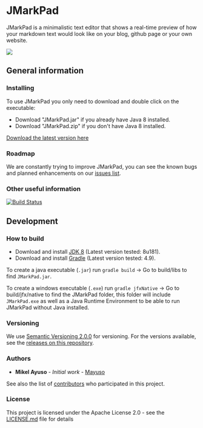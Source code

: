 # JMarkPad

JMarkPad is a minimalistic text editor that shows a real-time preview of how your markdown text would look like on your blog, github page or your own website.

![](otherResources/readmeGif.gif)

## General information 

### Installing

To use JMarkPad you only need to download and double click on the executable:

* Download "JMarkPad.jar" if you already have Java 8 installed.
* Download "JMarkPad.zip" if you don't have Java 8 installed. 

[Download the latest version here](https://github.com/mayuso/JMarkPad/releases)

### Roadmap

We are constantly trying to improve JMarkPad, you can see the known bugs and planned enhancements on our [issues list](https://github.com/mayuso/JMarkPad/issues).

### Other useful information

[![Build Status](https://travis-ci.org/mayuso/JMarkPad.svg?branch=develop)](https://travis-ci.org/mayuso/JMarkPad)

## Development

### How to build

* Download and install [JDK 8](http://www.oracle.com/technetwork/java/javase/downloads/jdk8-downloads-2133151.html) (Latest version tested: 8u181).
* Download and install [Gradle](https://gradle.org/releases/) (Latest version tested: 4.9).

To create a java executable (`.jar`) run `gradle build` -> Go to build/libs to find `JMarkPad.jar`.

To create a windows executable (`.exe`) run `gradle jfxNative` -> Go to build/jfx/native to find the JMarkPad folder, this folder will include `JMarkPad.exe` as well as a Java Runtime Environment to be able to run JMarkPad without Java installed.

### Versioning

We use [Semantic Versioning 2.0.0](http://semver.org/) for versioning. For the versions available, see the [releases on this repository](https://github.com/mayuso/JMarkPad/releases). 

### Authors

* **Mikel Ayuso** - *Initial work* - [Mayuso](https://github.com/mayuso)

See also the list of [contributors](https://github.com/mayuso/JMarkPad/graphs/contributors) who participated in this project.

### License

This project is licensed under the Apache License 2.0 - see the [LICENSE.md](LICENSE.md) file for details
